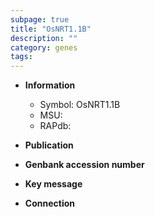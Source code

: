 ```yaml
---
subpage: true
title: "OsNRT1.1B"
description: ""
category: genes
tags: 
---
```


* **Information**  
    + Symbol: OsNRT1.1B  
    + MSU:   
    + RAPdb:   

* **Publication**  

* **Genbank accession number**  

* **Key message**  

* **Connection**  



